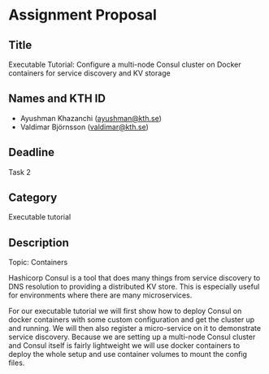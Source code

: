 # Assignment Proposal

## Title

Executable Tutorial: Configure a multi-node Consul cluster on Docker containers for service discovery and KV storage

## Names and KTH ID
  - Ayushman Khazanchi (ayushman@kth.se) 
  - Valdimar Björnsson (valdimar@kth.se)

## Deadline

Task 2

## Category

Executable tutorial

## Description

Topic: Containers

Hashicorp Consul is a tool that does many things from service discovery to DNS resolution to providing a distributed KV store. This is especially useful for environments where there are many microservices. 

For our executable tutorial we will first show how to deploy Consul on docker containers with some custom configuration and get the cluster up and running. We will then also register a micro-service on it to demonstrate service discovery. Because we are setting up a multi-node Consul cluster and Consul itself is fairly lightweight we will use docker containers to deploy the whole setup and use container volumes to mount the config files. 

